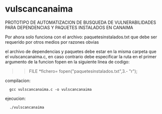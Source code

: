# vulscancanaima
PROTOTIPO DE AUTOMATIZACION DE BUSQUEDA DE VULNERABILIDADES PARA DEPENDENCIAS Y PAQUETES INSTALADOS EN CANAIMA

Por ahora solo funciona con el archivo: paquetesinstalados.txt que debe ser requerido por otros medios por razones obvias

el archivo de dependencias y paquetes debe estar en la misma carpeta que el vulscancanaima.c, en caso contrario debe especificar 
la ruta en el primer argumento de la funcion fopen en la siguiente linea de codigo:

>> FILE *fichero= fopen("paquetesinstalados.txt",3.- "r");

compilacion:
  
      gcc vulscancanaima.c -o vulscancanaima
      
ejecucion:

      ./vulscancanaima

